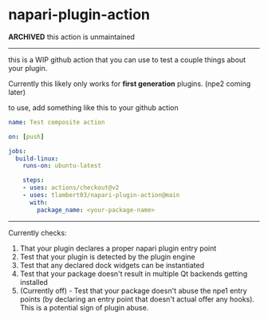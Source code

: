 # napari-plugin-action

**ARCHIVED** this action is unmaintained

---------------

this is a WIP github action that you can use to test a couple things about your plugin.

Currently this likely only works for **first generation** plugins.  (npe2 coming later)

to use, add something like this to your github action

```yaml
name: Test composite action

on: [push]

jobs:
  build-linux:
    runs-on: ubuntu-latest

    steps:
    - uses: actions/checkout@v2
    - uses: tlambert03/napari-plugin-action@main
      with:
        package_name: <your-package-name>
```

-----

Currently checks:

1. That your plugin declares a proper napari plugin entry point
2. Test that your plugin is detected by the plugin engine
3. Test that any declared dock widgets can be instantiated
4. Test that your package doesn't result in multiple Qt backends getting installed
5. (Currently off) - Test that your package doesn't abuse the npe1 entry points
   (by declaring an entry point that doesn't actual offer any hooks).  This is a
   potential sign of plugin abuse.

